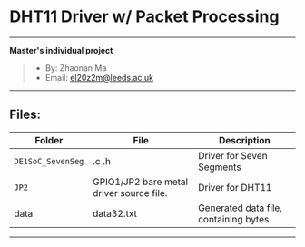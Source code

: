 # DHT11 Driver w/ Packet Processing

-------

**Master's individual project**

> * By: Zhaonan Ma
> * Email: el20z2m@leeds.ac.uk

------

## Files:

| Folder            | File                                     | Description                           |
| ----------------- | ---------------------------------------- | ------------------------------------- |
| `DE1SoC_SevenSeg` | .c .h                                    | Driver for Seven Segments             |
| `JP2`             | GPIO1/JP2 bare metal driver source file. | Driver for DHT11                      |
| data              | data32.txt                               | Generated data file, containing bytes |

------

